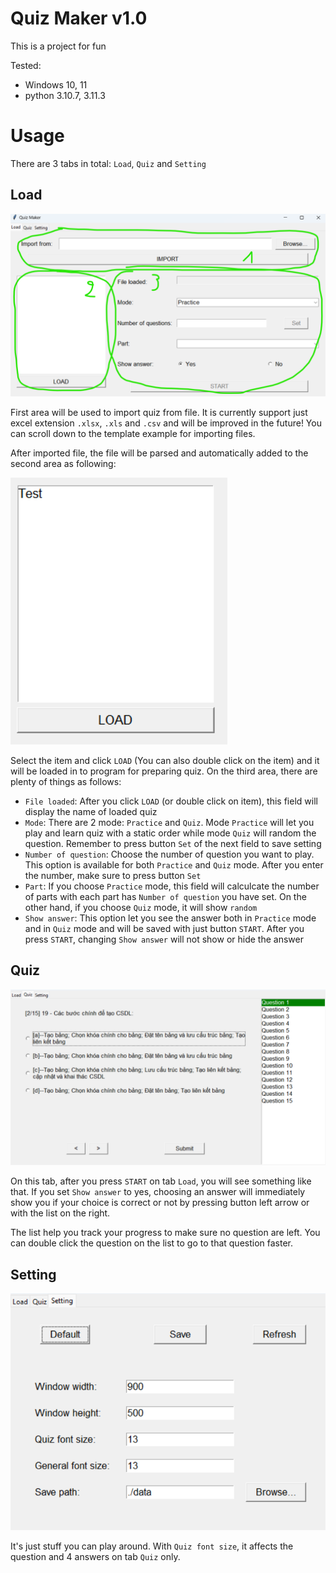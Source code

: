 # Quiz Maker v1.0

This is a project for fun

Tested:
- Windows 10, 11
- python 3.10.7, 3.11.3

# Usage

There are 3 tabs in total: `Load`, `Quiz` and `Setting`

## Load

![Alt text](images/tab-load.png)

First area will be used to import quiz from file. It is currently support just excel extension `.xlsx`, `.xls` and `.csv` and will be improved in the future! You can scroll down to the template example for importing files.

After imported file, the file will be parsed and automatically added to the second area as following:

![Alt text](images/tab-load-second-area.png)

Select the item and click `LOAD` (You can also double click on the item) and it will be loaded in to program for preparing quiz. On the third area, there are plenty of things as follows:

- `File loaded`: After you click `LOAD` (or double click on item), this field will display the name of loaded quiz
- `Mode`: There are 2 mode: `Practice` and `Quiz`. Mode `Practice` will let you play and learn quiz with a static order while mode `Quiz` will random the question. Remember to press button `Set` of the next field to save setting
- `Number of question`: Choose the number of question you want to play. This option is available for both `Practice` and `Quiz` mode. After you enter the number, make sure to press button `Set`
- `Part`: If you choose `Practice` mode, this field will calculcate the number of parts with each part has `Number of question` you have set. On the other hand, if you choose `Quiz` mode, it will show `random`
- `Show answer`: This option let you see the answer both in `Practice` mode and in `Quiz` mode and will be saved with just button `START`. After you press `START`, changing `Show answer` will not show or hide the answer

## Quiz

![Alt text](images/quiz-tab.png)

On this tab, after you press `START` on tab `Load`, you will see something like that. If you set `Show answer` to yes, choosing an answer will immediately show you if your choice is correct or not by pressing button left arrow or with the list on the right.

The list help you track your progress to make sure no question are left. You can double click the question on the list to go to that question faster.

## Setting

![Alt text](images/tab-setting.png)

It's just stuff you can play around. With `Quiz font size`, it affects the question and 4 answers on tab `Quiz` only.

## 